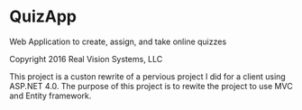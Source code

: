 # QuizApp
Web Application to create, assign, and take online quizzes

Copyright 2016 Real Vision Systems, LLC

This project is a custon rewrite of a pervious project I did for a client using ASP.NET 4.0.  The purpose of this project is to rewite 
the project to use MVC and Entity framework.
